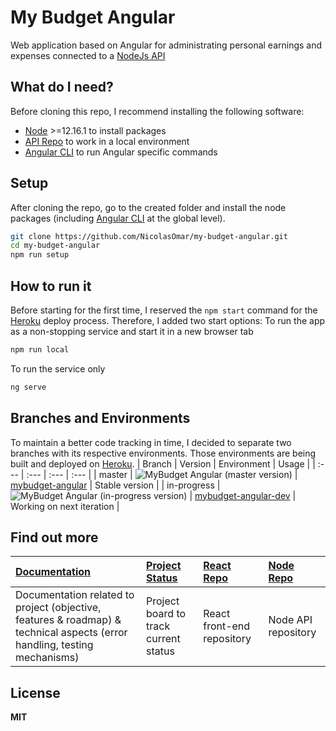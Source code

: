 # My Budget Angular
Web application based on Angular for administrating personal earnings and expenses connected to a [NodeJs API](https://github.com/NicolasOmar/my-budget-api)

## What do I need?
Before cloning this repo, I recommend installing the following software:
- [Node](https://nodejs.org/en/download/) >=12.16.1 to install packages
- [API Repo](https://github.com/NicolasOmar/my-budget-api) to work in a local environment
- [Angular CLI](https://cli.angular.io/) to run Angular specific commands

## Setup
After cloning the repo, go to the created folder and install the node packages (including [Angular CLI](https://cli.angular.io/) at the global level).
```sh
git clone https://github.com/NicolasOmar/my-budget-angular.git
cd my-budget-angular
npm run setup
```

## How to run it
Before starting for the first time, I reserved the `npm start` command for the [Heroku](https://www.heroku.com/) deploy process.
Therefore, I added two start options:
To run the app as a non-stopping service and start it in a new browser tab
```sh
npm run local
```
To run the service only
```sh
ng serve
```

## Branches and Environments
To maintain a better code tracking in time, I decided to separate two branches with its respective environments.
Those environments are being built and deployed on [Heroku](https://www.heroku.com/).
| Branch | Version | Environment | Usage |
| :--- | :--- | :--- | :--- |
| master | ![MyBudget Angular (master version)](https://img.shields.io/github/package-json/v/nicolasomar/my-budget-angular/master?color=success&label=%20&style=flat-square) | [mybudget-angular](https://mybudget-angular.herokuapp.com/) | Stable version |
| in-progress | ![MyBudget Angular (in-progress version)](https://img.shields.io/github/package-json/v/nicolasomar/my-budget-angular/in-progress?color=yellow&label=%20&style=flat-square) | [mybudget-angular-dev](https://mybudget-angular-dev.herokuapp.com/) | Working on next iteration |

## Find out more
| [Documentation](https://nicolasomar.github.io/my-budget-docs) | [Project Status](https://trello.com/b/R6Yn7vb0/mybudget) | [React Repo](https://github.com/NicolasOmar/my-budget-react) | [Node Repo](https://github.com/NicolasOmar/my-budget-api) |
| :--- | :--- | :--- | :--- |
| Documentation related to project (objective, features & roadmap) & technical aspects (error handling, testing mechanisms) | Project board to track current status | React front-end repository | Node API repository

## License
**MIT**